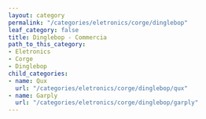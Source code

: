 ```yaml
---
layout: category
permalink: "/categories/eletronics/corge/dinglebop"
leaf_category: false
title: Dinglebop - Commercia
path_to_this_category:
- Eletronics
- Corge
- Dinglebop
child_categories:
- name: Qux
  url: "/categories/eletronics/corge/dinglebop/qux"
- name: Garply
  url: "/categories/eletronics/corge/dinglebop/garply"
---
```

